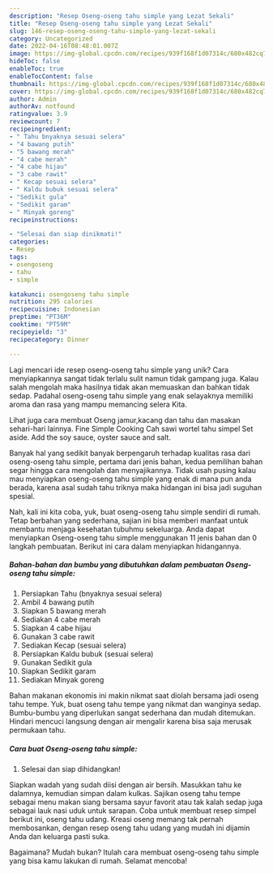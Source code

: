 ```yaml
---
description: "Resep Oseng-oseng tahu simple yang Lezat Sekali"
title: "Resep Oseng-oseng tahu simple yang Lezat Sekali"
slug: 146-resep-oseng-oseng-tahu-simple-yang-lezat-sekali
category: Uncategorized
date: 2022-04-16T08:48:01.007Z
image: https://img-global.cpcdn.com/recipes/939f168f1d07314c/680x482cq70/oseng-oseng-tahu-simple-foto-resep-utama.jpg
hideToc: false
enableToc: true
enableTocContent: false
thumbnail: https://img-global.cpcdn.com/recipes/939f168f1d07314c/680x482cq70/oseng-oseng-tahu-simple-foto-resep-utama.jpg
cover: https://img-global.cpcdn.com/recipes/939f168f1d07314c/680x482cq70/oseng-oseng-tahu-simple-foto-resep-utama.jpg
author: Admin
authorAv: notfound
ratingvalue: 3.9
reviewcount: 7
recipeingredient:
- " Tahu bnyaknya sesuai selera"
- "4 bawang putih"
- "5 bawang merah"
- "4 cabe merah"
- "4 cabe hijau"
- "3 cabe rawit"
- " Kecap sesuai selera"
- " Kaldu bubuk sesuai selera"
- "Sedikit gula"
- "Sedikit garam"
- " Minyak goreng"
recipeinstructions:

- "Selesai dan siap dinikmati!"
categories:
- Resep
tags:
- osengoseng
- tahu
- simple

katakunci: osengoseng tahu simple 
nutrition: 295 calories
recipecuisine: Indonesian
preptime: "PT36M"
cooktime: "PT59M"
recipeyield: "3"
recipecategory: Dinner

---
```





Lagi mencari ide resep oseng-oseng tahu simple yang unik? Cara menyiapkannya sangat tidak terlalu sulit namun tidak gampang juga. Kalau salah mengolah maka hasilnya tidak akan memuaskan dan bahkan tidak sedap. Padahal oseng-oseng tahu simple yang enak selayaknya memiliki aroma dan rasa yang mampu memancing selera Kita.





Lihat juga cara membuat Oseng jamur,kacang dan tahu dan masakan sehari-hari lainnya. Fine Simple Cooking Cah sawi wortel tahu simpel Set aside. Add the soy sauce, oyster sauce and salt.

Banyak hal yang sedikit banyak berpengaruh terhadap kualitas rasa dari oseng-oseng tahu simple, pertama dari jenis bahan, kedua pemilihan bahan segar hingga cara mengolah dan menyajikannya. Tidak usah pusing kalau mau menyiapkan oseng-oseng tahu simple yang enak di mana pun anda berada, karena asal sudah tahu triknya maka hidangan ini bisa jadi suguhan spesial.






Nah, kali ini kita coba, yuk, buat oseng-oseng tahu simple sendiri di rumah. Tetap berbahan yang sederhana, sajian ini bisa memberi manfaat untuk membantu menjaga kesehatan tubuhmu sekeluarga. Anda dapat menyiapkan Oseng-oseng tahu simple menggunakan 11 jenis bahan dan 0 langkah pembuatan. Berikut ini cara dalam menyiapkan hidangannya.

<!--inarticleads1-->

##### Bahan-bahan dan bumbu yang dibutuhkan dalam pembuatan Oseng-oseng tahu simple:

1. Persiapkan  Tahu (bnyaknya sesuai selera)
1. Ambil 4 bawang putih
1. Siapkan 5 bawang merah
1. Sediakan 4 cabe merah
1. Siapkan 4 cabe hijau
1. Gunakan 3 cabe rawit
1. Sediakan  Kecap (sesuai selera)
1. Persiapkan  Kaldu bubuk (sesuai selera)
1. Gunakan Sedikit gula
1. Siapkan Sedikit garam
1. Sediakan  Minyak goreng


Bahan makanan ekonomis ini makin nikmat saat diolah bersama jadi oseng tahu tempe. Yuk, buat oseng tahu tempe yang nikmat dan wanginya sedap. Bumbu-bumbu yang diperlukan sangat sederhana dan mudah ditemukan. Hindari mencuci langsung dengan air mengalir karena bisa saja merusak permukaan tahu. 

<!--inarticleads2-->

##### Cara buat Oseng-oseng tahu simple:


1. Selesai dan siap dihidangkan!

Siapkan wadah yang sudah diisi dengan air bersih. Masukkan tahu ke dalamnya, kemudian simpan dalam kulkas. Sajikan oseng tahu tempe sebagai menu makan siang bersama sayur favorit atau tak kalah sedap juga sebagai lauk nasi uduk untuk sarapan. Coba untuk membuat resep simpel berikut ini, oseng tahu udang. Kreasi oseng memang tak pernah membosankan, dengan resep oseng tahu udang yang mudah ini dijamin Anda dan keluarga pasti suka. 

Bagaimana? Mudah bukan? Itulah cara membuat oseng-oseng tahu simple yang bisa kamu lakukan di rumah. Selamat mencoba!
